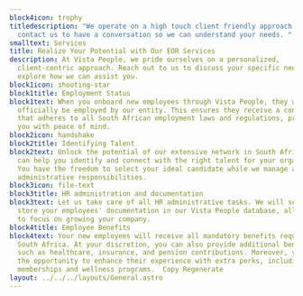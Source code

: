 ```yaml
---
block4icon: trophy
titledescription: "We operate on a high touch client friendly approach, please
  contact us to have a conversation so we can understand your needs. "
smalltext: Services
title: Realize Your Potential with Our EOR Services
description: At Vista People, we pride ourselves on a personalized,
  client-centric approach. Reach out to us to discuss your specific needs and
  explore how we can assist you.
block1icon: shooting-star
block1title: Employment Status
block1text: When you onboard new employees through Vista People, they will
  officially be employed by our entity. This ensures they receive a contract
  that adheres to all South African employment laws and regulations, providing
  you with peace of mind.
block2icon: handshake
block2title: Identifying Talent
block2text: Unlock the potential of our extensive network in South Africa. We
  can help you identify and connect with the right talent for your organization.
  You have the freedom to select your ideal candidate while we manage all
  administrative responsibilities.
block3icon: file-text
block3title: HR administration and documentation
block3text: Let us take care of all HR administrative tasks. We will securely
  store your employees' documentation in our Vista People database, allowing you
  to focus on growing your company.
block4title: Employee Benefits
block4text: Your new employees will receive all mandatory benefits required in
  South Africa. At your discretion, you can also provide additional benefits
  such as healthcare, insurance, and pension contributions. Moreover, you have
  the opportunity to enhance their experience with extra perks, including gym
  memberships and wellness programs.  Copy Regenerate
layout: ../../../layouts/General.astro
---
```

